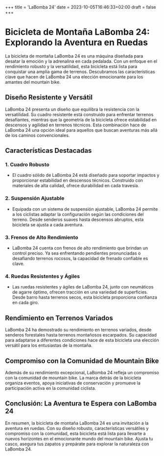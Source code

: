 +++
title = 'LaBomba 24'
date = 2023-10-05T16:46:33+02:00
draft = false
+++

# Bicicleta de Montaña LaBomba 24: Explorando la Aventura en Ruedas

La bicicleta de montaña LaBomba 24 es una máquina diseñada para desatar la emoción y la adrenalina en cada pedalada. Con un enfoque en el rendimiento robusto y la versatilidad, esta bicicleta está lista para conquistar una amplia gama de terrenos. Descubramos las características clave que hacen de LaBomba 24 una elección emocionante para los amantes del mountain bike.

## Diseño Resistente y Versátil

LaBomba 24 presenta un diseño que equilibra la resistencia con la versatilidad. Su cuadro resistente está construido para enfrentar terrenos desafiantes, mientras que la geometría de la bicicleta ofrece estabilidad en descensos y agilidad en terrenos técnicos. Esta combinación hace de LaBomba 24 una opción ideal para aquellos que buscan aventuras más allá de los caminos convencionales.

## Características Destacadas

### 1. **Cuadro Robusto**
   - El cuadro sólido de LaBomba 24 está diseñado para soportar impactos y proporcionar estabilidad en descensos técnicos. Construido con materiales de alta calidad, ofrece durabilidad en cada travesía.

### 2. **Suspensión Ajustable**
   - Equipada con un sistema de suspensión ajustable, LaBomba 24 permite a los ciclistas adaptar la configuración según las condiciones del terreno. Desde senderos suaves hasta descensos abruptos, esta bicicleta se ajusta a cada aventura.

### 3. **Frenos de Alto Rendimiento**
   - LaBomba 24 cuenta con frenos de alto rendimiento que brindan un control preciso. Ya sea enfrentando pendientes pronunciadas o desafiando terrenos rocosos, la capacidad de frenado confiable es clave.

### 4. **Ruedas Resistentes y Ágiles**
   - Las ruedas resistentes y ágiles de LaBomba 24, junto con neumáticos de agarre óptimo, ofrecen tracción en una variedad de superficies. Desde barro hasta terrenos secos, esta bicicleta proporciona confianza en cada giro.

## Rendimiento en Terrenos Variados

LaBomba 24 ha demostrado su rendimiento en terrenos variados, desde senderos forestales hasta terrenos montañosos escarpados. Su capacidad para adaptarse a diferentes condiciones hace de esta bicicleta una elección versátil para los entusiastas de la montaña.

## Compromiso con la Comunidad de Mountain Bike

Además de su rendimiento excepcional, LaBomba 24 refleja un compromiso con la comunidad de mountain bike. La marca detrás de la bicicleta organiza eventos, apoya iniciativas de conservación y promueve la participación activa en la comunidad ciclista.

## Conclusión: La Aventura te Espera con LaBomba 24

En resumen, la bicicleta de montaña LaBomba 24 es una invitación a la aventura en ruedas. Con su diseño robusto, características versátiles y compromiso con la comunidad, esta bicicleta está lista para llevarte a nuevos horizontes en el emocionante mundo del mountain bike. Ajusta tu casco, asegura tus zapatos y prepárate para explorar la naturaleza con LaBomba 24.
